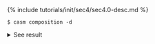 {% include tutorials/init/sec4/sec4.0-desc.md %}
```
$ casm composition -d
```
<details><summary markdown="span">See result</summary>

```
$ casm composition -d
-- Construct: CASM Project -- 
from: "/Users/bpuchala/Work/codes/CASMcode_v0.2.X_reference/CASM_test_projects/0.3.X/ZrO_tutorial"

-- Load project data -- 
read: "/Users/bpuchala/Work/codes/CASMcode_v0.2.X_reference/CASM_test_projects/0.3.X/ZrO_tutorial/.casm/composition_axes.json"


***************************

Standard composition axes:

       KEY     ORIGIN          a     GENERAL FORMULA
       ---        ---        ---     ---
         0 Zr(2)Va(2)  Zr(2)O(2)     Zr(2)Va(2-2a)O(2a)
         1  Zr(2)O(2) Zr(2)Va(2)     Zr(2)Va(2a)O(2-2a)



Please use 'casm composition --select' to choose your composition axes.


```
</details>
<br>
